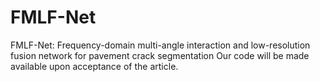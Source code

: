 # FMLF-Net
FMLF-Net: Frequency-domain multi-angle interaction and low-resolution fusion network for pavement crack segmentation
Our code will be made available upon acceptance of the article.
